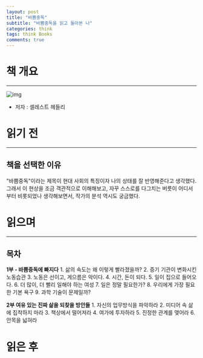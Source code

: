 ```yaml
---  
layout: post  
title: "바쁨중독"
subtitle: "바쁨중독을 읽고 돌아본 나"  
categories: think
tags: think Books
comments: true 
---  
```


# 책 개요
---
![img](https://sangminje.github.io/assets/img/books/babbuem.jpg)
<!-- ![img](../assets/img/books/babbeum.jpg) -->
- 저자 : 셀레스트 헤들리

# 읽기 전
---
## 책을 선택한 이유

"바쁨중독"이라는 제목이 현대 사회의 특징이자 나의 상태를 잘 반영해준다고 생각했다. 그래서 이 현상을 조금 객관적으로 이해해보고, 자꾸 스스로를 다그치는 버릇이 어디서부터 비롯되었나 생각해보면서, 작가의 분석 역시도 궁금했다.


# 읽으며
---


## 목차

**1부 - 바쁨중독에 빠지다**
    1. 삶의 속도는 왜 이렇게 빨라졌을까?
    2. 증기 기관이 변화시킨 노동습관
    3. 노동은 선이고, 게으름은 악이다.
    4. 시간, 돈이 되다.
    5. 일이 집으로 들어오다.
    6. 더 많이, 더 빨리 일해야 하는 여성
    7. 일은 정말 필요한가?
    8. 우리에게 가장 필요한 기본 욕구
    9. 과학 기술이 문제일까?

**2부 여유 있는 진짜 삶을 되찾을 방안들**
    1. 자신의 업무방식을 파악하라
    2. 미디어 속 삶에 집착하지 마라
    3. 책상에서 떨어져라
    4. 여가에 투자하라
    5. 진정한 관계를 맺어라
    6. 안목을 넓혀라

# 읽은 후